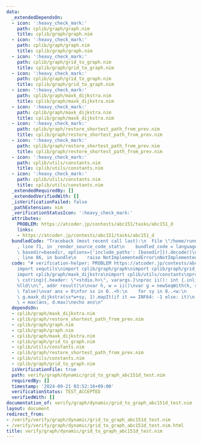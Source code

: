```yaml
---
data:
  _extendedDependsOn:
  - icon: ':heavy_check_mark:'
    path: cplib/graph/graph.nim
    title: cplib/graph/graph.nim
  - icon: ':heavy_check_mark:'
    path: cplib/graph/graph.nim
    title: cplib/graph/graph.nim
  - icon: ':heavy_check_mark:'
    path: cplib/graph/grid_to_graph.nim
    title: cplib/graph/grid_to_graph.nim
  - icon: ':heavy_check_mark:'
    path: cplib/graph/grid_to_graph.nim
    title: cplib/graph/grid_to_graph.nim
  - icon: ':heavy_check_mark:'
    path: cplib/graph/maxk_dijkstra.nim
    title: cplib/graph/maxk_dijkstra.nim
  - icon: ':heavy_check_mark:'
    path: cplib/graph/maxk_dijkstra.nim
    title: cplib/graph/maxk_dijkstra.nim
  - icon: ':heavy_check_mark:'
    path: cplib/graph/restore_shortest_path_from_prev.nim
    title: cplib/graph/restore_shortest_path_from_prev.nim
  - icon: ':heavy_check_mark:'
    path: cplib/graph/restore_shortest_path_from_prev.nim
    title: cplib/graph/restore_shortest_path_from_prev.nim
  - icon: ':heavy_check_mark:'
    path: cplib/utils/constants.nim
    title: cplib/utils/constants.nim
  - icon: ':heavy_check_mark:'
    path: cplib/utils/constants.nim
    title: cplib/utils/constants.nim
  _extendedRequiredBy: []
  _extendedVerifiedWith: []
  _isVerificationFailed: false
  _pathExtension: nim
  _verificationStatusIcon: ':heavy_check_mark:'
  attributes:
    PROBLEM: https://atcoder.jp/contests/abc151/tasks/abc151_d
    links:
    - https://atcoder.jp/contests/abc151/tasks/abc151_d
  bundledCode: "Traceback (most recent call last):\n  File \"/home/runner/.local/lib/python3.10/site-packages/onlinejudge_verify/documentation/build.py\"\
    , line 71, in _render_source_code_stat\n    bundled_code = language.bundle(stat.path,\
    \ basedir=basedir, options={'include_paths': [basedir]}).decode()\n  File \"/home/runner/.local/lib/python3.10/site-packages/onlinejudge_verify/languages/nim.py\"\
    , line 86, in bundle\n    raise NotImplementedError\nNotImplementedError\n"
  code: "# verification-helper: PROBLEM https://atcoder.jp/contests/abc151/tasks/abc151_d\n\
    import sequtils\nimport cplib/graph/graph\nimport cplib/graph/grid_to_graph\n\
    import cplib/graph/maxk_dijkstra\nimport cplib/utils/constants\nproc scanf(formatstr:\
    \ cstring){.header: \"<stdio.h>\", varargs.}\nproc ii(): int {.inline.} = scanf(\"\
    %lld\\n\", addr result)\n\nvar h, w = ii()\nvar g = newSeqWith(h, stdin.readLine).grid_to_graph('.',\
    \ false)\nvar ans = 0\nfor sx in 0..<h:\n    for sy in 0..<w:\n        var d =\
    \ g.maxk_dijkstra(sx*w+sy, 1).mapIt(if it == INF64: -1 else: it)\n        ans\
    \ = max(ans, d.max)\necho ans\n"
  dependsOn:
  - cplib/graph/maxk_dijkstra.nim
  - cplib/graph/restore_shortest_path_from_prev.nim
  - cplib/graph/graph.nim
  - cplib/graph/graph.nim
  - cplib/graph/maxk_dijkstra.nim
  - cplib/graph/grid_to_graph.nim
  - cplib/utils/constants.nim
  - cplib/graph/restore_shortest_path_from_prev.nim
  - cplib/utils/constants.nim
  - cplib/graph/grid_to_graph.nim
  isVerificationFile: true
  path: verify/graph/dynamic/grid_to_graph_abc151d_test.nim
  requiredBy: []
  timestamp: '2024-09-21 03:52:16+09:00'
  verificationStatus: TEST_ACCEPTED
  verifiedWith: []
documentation_of: verify/graph/dynamic/grid_to_graph_abc151d_test.nim
layout: document
redirect_from:
- /verify/verify/graph/dynamic/grid_to_graph_abc151d_test.nim
- /verify/verify/graph/dynamic/grid_to_graph_abc151d_test.nim.html
title: verify/graph/dynamic/grid_to_graph_abc151d_test.nim
---
```

